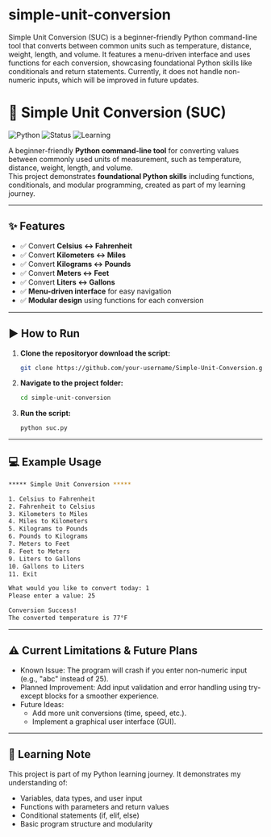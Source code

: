 # simple-unit-conversion
Simple Unit Conversion (SUC) is a beginner-friendly Python command-line tool that converts between common units such as temperature, distance, weight, length, and volume. It features a menu-driven interface and uses functions for each conversion, showcasing foundational Python skills like conditionals and return statements. Currently, it does not handle non-numeric inputs, which will be improved in future updates.

# 🔄 Simple Unit Conversion (SUC)

![Python](https://img.shields.io/badge/Python-3.x-blue.svg)
![Status](https://img.shields.io/badge/Status-Active-brightgreen.svg)
![Learning](https://img.shields.io/badge/Learning%20Project-Beginner-yellow.svg)

A beginner-friendly **Python command-line tool** for converting values between commonly used units of measurement, such as temperature, distance, weight, length, and volume.  
This project demonstrates **foundational Python skills** including functions, conditionals, and modular programming, created as part of my learning journey.

---

## ✨ Features
- ✅ Convert **Celsius ↔ Fahrenheit**
- ✅ Convert **Kilometers ↔ Miles**
- ✅ Convert **Kilograms ↔ Pounds**
- ✅ Convert **Meters ↔ Feet**
- ✅ Convert **Liters ↔ Gallons**
- ✅ **Menu-driven interface** for easy navigation
- ✅ **Modular design** using functions for each conversion

---

## ▶️ How to Run
1. **Clone the repositoryor download the script:**
   ```bash
   git clone https://github.com/your-username/Simple-Unit-Conversion.git
2. **Navigate to the project folder:**
   ```bash
   cd simple-unit-conversion
3. **Run the script:**
   ```bash
   python suc.py

---

## 💻 Example Usage
 ```bash
***** Simple Unit Conversion *****

1. Celsius to Fahrenheit
2. Fahrenheit to Celsius
3. Kilometers to Miles
4. Miles to Kilometers
5. Kilograms to Pounds
6. Pounds to Kilograms
7. Meters to Feet
8. Feet to Meters
9. Liters to Gallons
10. Gallons to Liters
11. Exit

What would you like to convert today: 1
Please enter a value: 25

Conversion Success!
The converted temperature is 77°F
```
---

## ⚠️ Current Limitations & Future Plans

- Known Issue: The program will crash if you enter non-numeric input (e.g., "abc" instead of 25).
- Planned Improvement: Add input validation and error handling using try-except blocks for a smoother experience.
- Future Ideas:
   - Add more unit conversions (time, speed, etc.).
   - Implement a graphical user interface (GUI).

---

## 🧠 Learning Note

This project is part of my Python learning journey. It demonstrates my understanding of:

- Variables, data types, and user input
- Functions with parameters and return values
- Conditional statements (if, elif, else)
- Basic program structure and modularity
